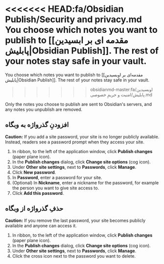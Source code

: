 <<<<<<< HEAD:fa/Obsidian Publish/Security and privacy.md
You choose which notes you want to publish to [[مقدمه ای بر ابسیدین پابلیش|Obsidian Publish]]. The rest of your notes stay safe in your vault.
=======

You choose which notes you want to publish to [[مقدمه‌ای بر اوبسیدین پابلیش|Obsidian Publish]]. The rest of your notes stay safe in your vault.

>>>>>>> obsidianmd-master:fa/اوبسیدین پابلیش/امنیت و حریمِ خصوصی.md

Only the notes you choose to publish are sent to Obsidian's servers, and any notes you unpublish are removed.

## افزودنِ گذرواژه به وبگاه

**Caution:** If you add a site password, your site is no longer publicly available. Instead, readers see a password prompt when they access your site.

1. In ribbon, to the left of the application window, click **Publish changes** (paper plane icon).
2. In the **Publish changes** dialog, click **Change site options** (cog icon).
3. Under **Other site settings**, next to **Passwords**, click **Manage**.
4. Click **New password**.
5. In **Password**, enter a password for your site.
6. (Optional) In **Nickname**, enter a nickname for the password, for example the person you want to give site access to.
7. Click **Add this password**.

## حذفِ گذرواژه از وبگاه

**Caution:** If you remove the last password, your site becomes publicly available and anyone can access it.

1. In ribbon, to the left of the application window, click **Publish changes** (paper plane icon).
2. In the **Publish changes** dialog, click **Change site options** (cog icon).
3. Under **Other site settings**, next to **Passwords**, click **Manage**.
5. Click the cross icon next to the password you want to delete.
